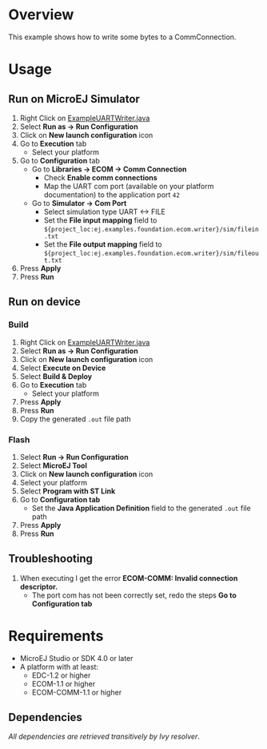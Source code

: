 # Overview
This example shows how to write some bytes to a CommConnection.

# Usage
## Run on MicroEJ Simulator
1. Right Click on [ExampleUARTWriter.java](ej.examples.foundation.ecom.writer/src/main/java/ej/examples/foundation/ecom/uartwriter/ExampleUARTWriter.java)
1. Select **Run as -> Run Configuration** 
1. Click on **New launch configuration** icon
1. Go to **Execution** tab
	* Select your platform 
1. Go to **Configuration** tab
	* Go to **Libraries -> ECOM -> Comm Connection**
		* Check **Enable comm connections**
		* Map the UART com port (available on your platform documentation) to the application port `42`
	* Go to **Simulator -> Com Port**
		* Select simulation type UART <-> FILE
		* Set the **File input mapping** field to `${project_loc:ej.examples.foundation.ecom.writer}/sim/filein.txt`
		* Set the **File output mapping** field to `${project_loc:ej.examples.foundation.ecom.writer}/sim/fileout.txt`
1. Press **Apply**
1. Press **Run**


## Run on device
### Build
1. Right Click on [ExampleUARTWriter.java](ej.examples.foundation.ecom.writer/src/main/java/ej/examples/foundation/ecom/uartwriter/ExampleUARTWriter.java)
1. Select **Run as -> Run Configuration** 
1. Click on **New launch configuration** icon
1. Select **Execute on Device**
1. Select **Build & Deploy**
1. Go to **Execution** tab
	* Select your platform 
1. Press **Apply**
1. Press **Run**
1. Copy the generated `.out` file path

### Flash
1. Select **Run -> Run Configuration**
1. Select **MicroEJ Tool**
1. Click on **New launch configuration** icon
1. Select your platform 
1. Select **Program with ST Link**
1. Go to **Configuration tab**
	* Set the **Java Application Definition** field to the generated `.out` file path
1. Press **Apply**
1. Press **Run**

## Troubleshooting
1. When executing I get the error **ECOM-COMM: Invalid connection descriptor.**
	* The port com has not been correctly set, redo the steps **Go to Configuration tab**

# Requirements
* MicroEJ Studio or SDK 4.0 or later
* A platform with at least:
	* EDC-1.2 or higher
	* ECOM-1.1 or higher
	* ECOM-COMM-1.1 or higher

## Dependencies
_All dependencies are retrieved transitively by Ivy resolver_.